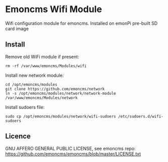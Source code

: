 # Emoncms Wifi Module 

Wifi configuration module for emoncms. Installed on emonPi pre-built SD card image 

## Install

Remove old WiFi module if present:

    rm -rf /var/www/emoncms/Modules/wifi

Install new network module:

    cd /opt/emoncms/modules
    git clone https://github.com/emoncms/network
    ln -s /opt/emoncms/modules/network/network-module /var/www/emoncms/Modules/network

Install sudoers file:

    sudo cp /opt/emoncms/modules/network/wifi-sudoers /etc/sudoers.d/wifi-sudoers

## Licence

GNU AFFERO GENERAL PUBLIC LICENSE, see emoncms repo:<br>
https://github.com/emoncms/emoncms/blob/master/LICENSE.txt
